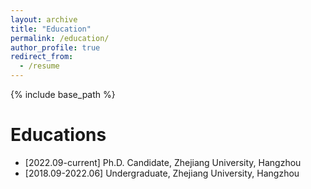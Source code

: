 ```yaml
---
layout: archive
title: "Education"
permalink: /education/
author_profile: true
redirect_from:
  - /resume
---
```


{% include base_path %}

Educations
======

- [2022.09-current] Ph.D. Candidate, Zhejiang University, Hangzhou
- [2018.09-2022.06] Undergraduate, Zhejiang University, Hangzhou
